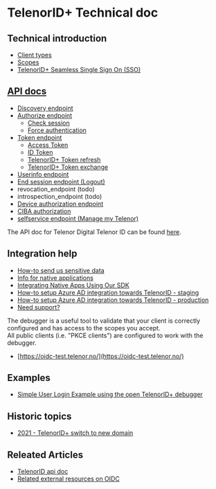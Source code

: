 # TelenorID\+ Technical doc

## Technical introduction
* [Client types](TelenorID_Plus_-_clienttypes.md)
* [Scopes](TelenorID_Plus_-_scopes.md)
* [TelenorID\+ Seamless Single Sign On (SSO)](TelenorID_Plus_-_SSO.md)

## [API docs](TelenorID_Plus_-_api.md)

* [Discovery endpoint](TelenorID_Plus_-_discovery.md)
* [Authorize endpoint](TelenorID_Plus_-_authorize.md)
  * [Check session](TelenorID_Plus_-_authorize.md#check-if-user-has-session)
  * [Force authentication](TelenorID_Plus_-_authorize.md#force-authentication-and-ignore-sso)
* [Token endpoint](TelenorID_Plus_-_token.md)
  * [Access Token](TelenorID_Plus_-_accesstokens.md)
  * [ID Token](TelenorID_Plus_-_idtokens.md)
  * [TelenorID\+ Token refresh](TelenorID_Plus_-_token_refresh.md)
  * [TelenorID\+ Token exchange](TelenorID_Plus_-_token_exchange.md)
* [Userinfo endpoint](TelenorID_Plus_-_userinfo.md)
* [End session endpoint (Logout)](TelenorID_Plus_-_logout.md)
* revocation_endpoint (todo)
* introspection_endpoint (todo)
* [Device authorization endpoint](TelenorID_Plus_deviceflow.md)
* [CIBA authorization](TelenorID_Plus_-_CIBA.md)
* [selfservice endpoint (Manage my Telenor)](TelenorID_Plus_-_ManageMyTelenor.md)

The API doc for Telenor Digital Telenor ID can be found [here](https://docs.telenordigital.com/connect/id).

## Integration help

* [How-to send us sensitive data](TelenorID_Plus_sensitive_data_exchange.md)
* [Info for native applications](TelenorID_Plus_-_NativeClients.md)
* [Integrating Native Apps Using Our SDK](TelenorID_Plus_-_telenorid_from_sdk.md)
* [How-to setup Azure AD integration towards TelenorID - staging](TelenorID_Plus_-_ad_integration_staging.md)
* [How-to setup Azure AD integration towards TelenorID - production](TelenorID_Plus_-_ad_integration_prod.md)
* [Need support?](TelenorID_Plus_-_help.md)
  
The debugger is a useful tool to validate that your client is correctly configured and has access to the scopes you accept.  
All public clients (i.e. "PKCE clients") are configured to work with the debugger.
* [https://oidc-test.telenor.no/](https://oidc-test.telenor.no/)  

## Examples

 * [Simple User Login Example using the open TelenorID\+ debugger](TelenorID_Plus_-_user_login_-_integration_example_step_by_step.md)

## Historic topics

* [2021 - TelenorID\+ switch to new domain](TelenorID_Plus_-_switch_to_new_domain.md)

## Releated Articles

 * [TelenorID api doc](https://docs.telenordigital.com/connect/id)
 * [Related external resources on OIDC](RelatedArticles.md)